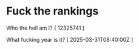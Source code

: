# Fuck the rankings

Who the hell am I?
{ 12325741 }

What fucking year is it?
[ 2025-03-31T08:40:00Z ]
